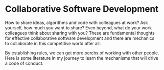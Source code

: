 # Collaborative Software Development

How to share ideas, algorithms and code with colleagues at work? Ask yourself, how much you want to share? Even beyond, what do your work colleagues think about sharing with you? These are fundamental thoughts for effective collaborative software development and there are mechanics to collaborate in this competitive world after all.

By establishing rules, we can get more perchs of working with other people. Here is some literature in my journey to learn the mechanisms that will drive a code of conduct.
